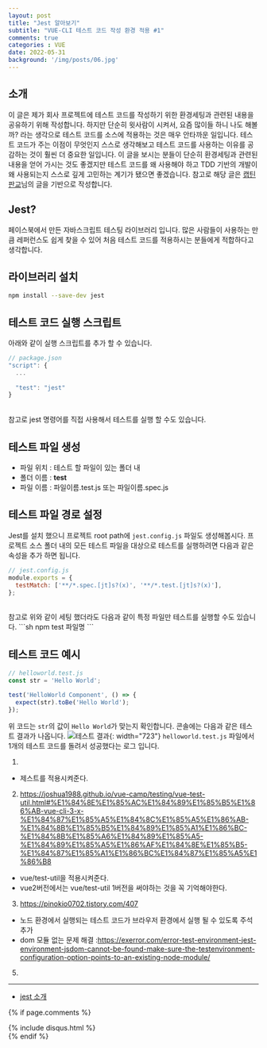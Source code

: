 ```yaml
---
layout: post
title: "Jest 알아보기"
subtitle: "VUE-CLI 테스트 코드 작성 환경 적용 #1"
comments: true
categories : VUE
date: 2022-05-31
background: '/img/posts/06.jpg'
---
```


## 소개
이 글은 제가 회사 프로젝트에 테스트 코드를 작성하기 위한 환경세팅과 관련된 내용을 공유하기 위해 작성합니다.
하지만 단순히 윗사람이 시켜서, 요즘 많이들 하니 나도 해볼까? 라는 생각으로 테스트 코드를 소스에 적용하는 것은 매우 안타까운 일입니다.
테스트 코드가 주는 이점이 무엇인지 스스로 생각해보고 테스트 코드를 사용하는 이유를 공감하는 것이 훨씬 더 중요한 일입니다.
이 글을 보시는 분들이 단순히 환경세팅과 관련된 내용을 얻어 가시는 것도 좋겠지만 
테스트 코드를 왜 사용해야 하고 TDD 기반의 개발이 왜 사용되는지 스스로 깊게 고민하는 계기가 됐으면 좋겠습니다.
참고로 해당 글은 [캡틴판교](https://joshua1988.github.io/vue-camp/testing/jest-testing.html#jest-%E1%84%89%E1%85%A9%E1%84%80%E1%85%A2)님의 글을 기반으로 작성합니다.

## Jest?
페이스북에서 만든 자바스크립트 테스팅 라이브러리 입니다.
많은 사람들이 사용하는 만큼 레퍼런스도 쉽게 찾을 수 있어 처음 테스트 코드를 적용하시는 분들에게 적합하다고 생각합니다.

## 라이브러리 설치
```sh
npm install --save-dev jest
```

## 테스트 코드 실행 스크립트
아래와 같이 실행 스크립트를 추가 할 수 있습니다.
```javascript
// package.json
"script": {
  ...
  
  "test": "jest"
}
```
<br>
참고로 jest 명령어를 직접 사용해서 테스트를 실행 할 수도 있습니다.

## 테스트 파일 생성
- 파일 위치 : 테스트 할 파일이 있는 폴더 내
- 폴더 이름 : __test__
- 파일 이름 : 파일이름.test.js 또는 파일이름.spec.js

## 테스트 파일 경로 설정
Jest를 설치 했으니 프로젝트 root path에 `jest.config.js` 파일도 생성해봅시다.
프로젝트 소스 폴더 내의 모든 테스트 파일을 대상으로 테스트를 실행하려면 다음과 같은 속성을 추가 하면 됩니다.
```javascript
// jest.config.js
module.exports = {
  testMatch: ['**/*.spec.[jt]s?(x)', '**/*.test.[jt]s?(x)'],
};
```
<br/>
참고로 위와 같이 세팅 했더라도 다음과 같이 특정 파일만 테스트를 실행할 수도 있습니다.
```sh
npm test 파일명
```

## 테스트 코드 예시
```javascript
// helloworld.test.js
const str = 'Hello World';

test('HelloWorld Component', () => {
  expect(str).toBe('Hello World');
});
```
위 코드는 `str`의 값이 `Hello World`가 맞는지 확인합니다.
콘솔에는 다음과 같은 테스트 결과가 나옵니다.
![테스트 결과](https://joshua1988.github.io/vue-camp/assets/img/test-result.7a4009b7.png){: width="723"}
`helloworld.test.js` 파일에서 1개의 테스트 코드를 돌려서 성공했다는 로그 입니다.







1. 
  - 제스트를 적용시켜준다.
2. https://joshua1988.github.io/vue-camp/testing/vue-test-util.html#%E1%84%8E%E1%85%AC%E1%84%89%E1%85%B5%E1%86%AB-vue-cli-3-x-%E1%84%87%E1%85%A5%E1%84%8C%E1%85%A5%E1%86%AB-%E1%84%8B%E1%85%B5%E1%84%89%E1%85%A1%E1%86%BC-%E1%84%8B%E1%85%A6%E1%84%89%E1%85%A5-%E1%84%89%E1%85%A5%E1%86%AF%E1%84%8E%E1%85%B5-%E1%84%87%E1%85%A1%E1%86%BC%E1%84%87%E1%85%A5%E1%86%B8
  - vue/test-util을 적용시켜준다.
  - vue2버전에서는 vue/test-util 1버전을 써야하는 것을 꼭 기억해야한다.
3. https://pinokio0702.tistory.com/407
  - 노드 환경에서 실행되는 테스트 코드가 브라우저 환경에서 실행 될 수 있도록 주석 추가
  - dom 모듈 없는 문제 해결 :https://exerror.com/error-test-environment-jest-environment-jsdom-cannot-be-found-make-sure-the-testenvironment-configuration-option-points-to-an-existing-node-module/
5. 


---
- [jest 소개](https://joshua1988.github.io/vue-camp/testing/jest-testing.html#jest-%E1%84%89%E1%85%A9%E1%84%80%E1%85%A2)


{% if page.comments %}
<div id="post-disqus" class="container">
{% include disqus.html %}
</div>
{% endif %}
